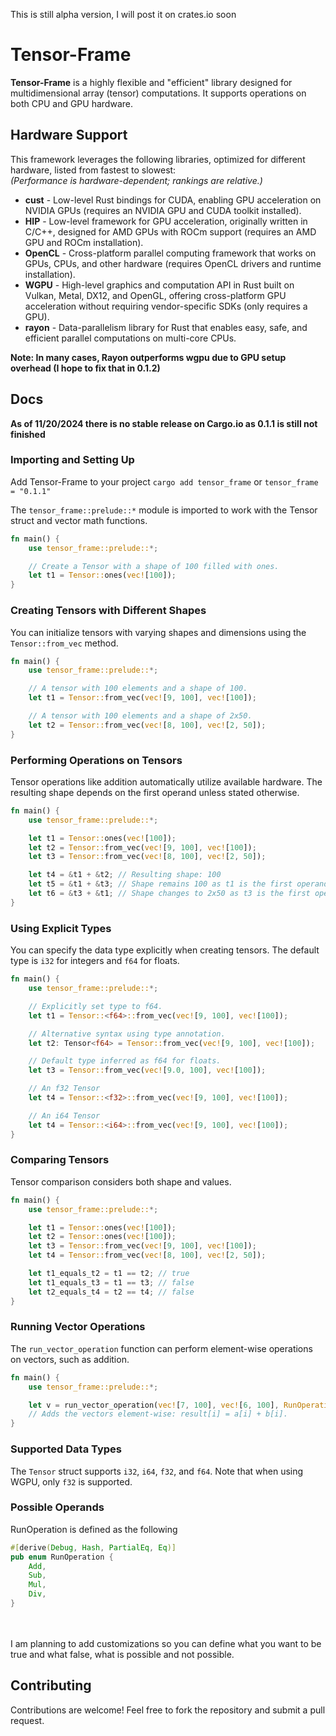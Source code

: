 This is still alpha version, I will post it on crates.io soon

# Tensor-Frame

**Tensor-Frame** is a highly flexible and "efficient" library designed for multidimensional array (tensor) computations.
It supports operations on both CPU and GPU hardware.

## Hardware Support

This framework leverages the following libraries, optimized for different hardware, listed from fastest to slowest:<br>
*(Performance is hardware-dependent; rankings are relative.)*

- **cust** - Low-level Rust bindings for CUDA, enabling GPU acceleration on NVIDIA GPUs (requires an NVIDIA GPU and CUDA toolkit installed).
- **HIP** - Low-level framework for GPU acceleration, originally written in C/C++, designed for AMD GPUs with ROCm support (requires an AMD GPU and ROCm installation).
- **OpenCL** - Cross-platform parallel computing framework that works on GPUs, CPUs, and other hardware (requires OpenCL drivers and runtime installation).
- **WGPU** - High-level graphics and computation API in Rust built on Vulkan, Metal, DX12, and OpenGL, offering cross-platform GPU acceleration without requiring vendor-specific SDKs (only requires a GPU).
- **rayon** - Data-parallelism library for Rust that enables easy, safe, and efficient parallel computations on multi-core CPUs.

**Note: In many cases, Rayon outperforms wgpu due to GPU setup overhead (I hope to fix that in 0.1.2)**

## Docs
**As of 11/20/2024 there is no stable release on Cargo.io as 0.1.1 is still not finished**

### Importing and Setting Up
Add Tensor-Frame to your project
`cargo add tensor_frame`
or
`tensor_frame = "0.1.1"`

The `tensor_frame::prelude::*` module is imported to work with the Tensor struct and vector math functions.

```rust
fn main() {
    use tensor_frame::prelude::*;

    // Create a Tensor with a shape of 100 filled with ones.
    let t1 = Tensor::ones(vec![100]);
}
```

### Creating Tensors with Different Shapes
You can initialize tensors with varying shapes and dimensions using the `Tensor::from_vec` method.

```rust
fn main() {
    use tensor_frame::prelude::*;

    // A tensor with 100 elements and a shape of 100.
    let t1 = Tensor::from_vec(vec![9, 100], vec![100]);

    // A tensor with 100 elements and a shape of 2x50.
    let t2 = Tensor::from_vec(vec![8, 100], vec![2, 50]);
}
```

### Performing Operations on Tensors
Tensor operations like addition automatically utilize available hardware. The resulting shape depends on the first operand unless stated otherwise.

```rust
fn main() {
    use tensor_frame::prelude::*;

    let t1 = Tensor::ones(vec![100]);
    let t2 = Tensor::from_vec(vec![9, 100], vec![100]);
    let t3 = Tensor::from_vec(vec![8, 100], vec![2, 50]);

    let t4 = &t1 + &t2; // Resulting shape: 100
    let t5 = &t1 + &t3; // Shape remains 100 as t1 is the first operand.
    let t6 = &t3 + &t1; // Shape changes to 2x50 as t3 is the first operand.
}
```

### Using Explicit Types
You can specify the data type explicitly when creating tensors. The default type is `i32` for integers and `f64` for floats.

```rust
fn main() {
    use tensor_frame::prelude::*;

    // Explicitly set type to f64.
    let t1 = Tensor::<f64>::from_vec(vec![9, 100], vec![100]);

    // Alternative syntax using type annotation.
    let t2: Tensor<f64> = Tensor::from_vec(vec![9, 100], vec![100]);

    // Default type inferred as f64 for floats.
    let t3 = Tensor::from_vec(vec![9.0, 100], vec![100]);

    // An f32 Tensor
    let t4 = Tensor::<f32>::from_vec(vec![9, 100], vec![100]);

    // An i64 Tensor
    let t4 = Tensor::<i64>::from_vec(vec![9, 100], vec![100]);
}
```

### Comparing Tensors
Tensor comparison considers both shape and values.

```rust
fn main() {
    use tensor_frame::prelude::*;

    let t1 = Tensor::ones(vec![100]);
    let t2 = Tensor::ones(vec![100]);
    let t3 = Tensor::from_vec(vec![9, 100], vec![100]);
    let t4 = Tensor::from_vec(vec![8, 100], vec![2, 50]);

    let t1_equals_t2 = t1 == t2; // true
    let t1_equals_t3 = t1 == t3; // false
    let t2_equals_t4 = t2 == t4; // false
}
```

### Running Vector Operations
The `run_vector_operation` function can perform element-wise operations on vectors, such as addition.

```rust
fn main() {
    use tensor_frame::prelude::*;

    let v = run_vector_operation(vec![7, 100], vec![6, 100], RunOperation::Add);
    // Adds the vectors element-wise: result[i] = a[i] + b[i].
}
```

### Supported Data Types
The `Tensor` struct supports `i32`, `i64`, `f32`, and `f64`. Note that when using WGPU, only `f32` is supported.

### Possible Operands
RunOperation is defined as the following
```rust
#[derive(Debug, Hash, PartialEq, Eq)]
pub enum RunOperation {
    Add,
    Sub,
    Mul,
    Div,
}
```
<br><br>
I am planning to add customizations so you can define what you want to be true and what false, what is possible and not possible.

## Contributing

Contributions are welcome! Feel free to fork the repository and submit a pull request.
